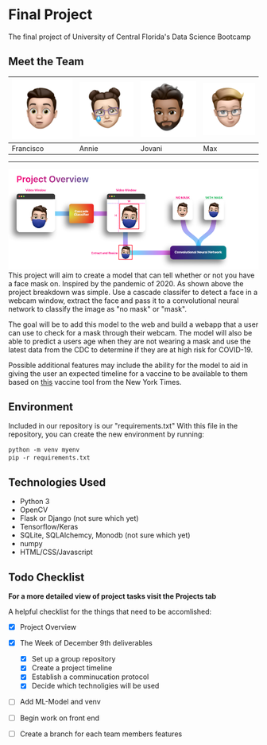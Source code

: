 # Final Project

The final project of University of Central Florida's Data Science Bootcamp

## Meet the Team

<img src="/resources/cisco.png" width="175" /> | <img src="resources/annie.png" width="175" /> | <img src="/resources/jovani.png" width="175" /> | <img src="resources/max.png" width="175" />
-- | -- | -- | --
Francisco | Annie | Jovani | Max


---

![Project Overvierw](resources/ML_Project_Overview.png)
This project will aim to create a model that can tell whether or not you have a face mask on. Inspired by the pandemic of 2020.
As shown above the project breakdown was simple. Use a cascade classifer to detect a face in a webcam window, extract the face and pass it to a convolutional neural network to classify the image as "no mask" or "mask".

The goal will be to add this model to the web and build a webapp that a user can use to check for a mask through their webcam. The model will also be able to predict a users age when they are not wearing a mask and use the latest data from the CDC to determine if they are at high risk for COVID-19.

Possible additional features may include the ability for the model to aid in giving the user an expected timeline for a vaccine to be available to them based on [this](https://www.nytimes.com/interactive/2020/12/03/opinion/covid-19-vaccine-timeline.html) vaccine tool from the New York Times.

## Environment

Included in our repository is our "requirements.txt" With this file in the repository, you can create the new environment by running:

```
python -m venv myenv
pip -r requirements.txt
```
## Technologies Used
* Python 3
* OpenCV
* Flask or Django (not sure which yet)
* Tensorflow/Keras
* SQLite, SQLAlchemcy, Monodb (not sure which yet)
* numpy
* HTML/CSS/Javascript

## Todo Checklist
**For a more detailed view of project tasks visit the Projects tab**

A helpful checklist for the things that need to be accomlished:

- [x] Project Overview
- [x] The Week of December 9th deliverables
    - [x] Set up a group repository
    - [x] Create a project timeline
    - [x] Establish a comminucation protocol
    - [x] Decide which technoligies will be used
- [ ] Add ML-Model and venv
- [ ] Begin work on front end
- [ ] Create a branch for each team members features

